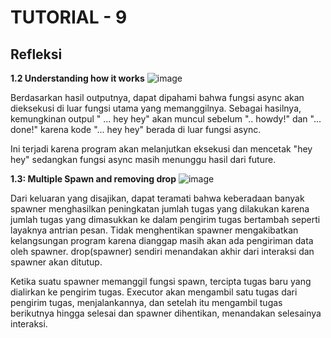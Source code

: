 # TUTORIAL - 9
## Refleksi

__1.2 Understanding how it works__
![image](https://github.com/rhaken/Timer/assets/39646450/31bd8964-dfcf-4e80-b881-7ea5fb5e979e)



Berdasarkan hasil outputnya, dapat dipahami bahwa fungsi async akan dieksekusi di luar fungsi utama yang memanggilnya. Sebagai hasilnya, kemungkinan outpul " ... hey hey" akan muncul sebelum ".. howdy!" dan "... done!" karena kode "... hey hey" berada di luar fungsi async. 

Ini terjadi karena program akan melanjutkan eksekusi dan mencetak "hey hey" sedangkan fungsi async masih menunggu hasil dari future.

__1.3: Multiple Spawn and removing drop__
![image](https://github.com/rhaken/Timer/assets/39646450/3a25277c-8109-4e2c-b7b1-e1aacef26e40)


Dari keluaran yang disajikan, dapat teramati bahwa keberadaan banyak spawner menghasilkan peningkatan jumlah tugas yang dilakukan karena jumlah tugas yang dimasukkan ke dalam pengirim tugas bertambah seperti layaknya antrian pesan. Tidak menghentikan spawner mengakibatkan kelangsungan program karena dianggap masih akan ada pengiriman data oleh spawner. drop(spawner) sendiri menandakan akhir dari interaksi dan spawner akan ditutup.

Ketika suatu spawner memanggil fungsi spawn, tercipta tugas baru yang dialirkan ke pengirim tugas. Executor akan mengambil satu tugas dari pengirim tugas, menjalankannya, dan setelah itu mengambil tugas berikutnya hingga selesai dan spawner dihentikan, menandakan selesainya interaksi.
